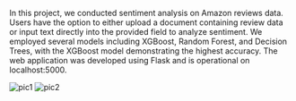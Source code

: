 
In this project, we conducted sentiment analysis on Amazon reviews data. Users have the option to either upload a document containing review data or input text directly into the provided field to analyze sentiment. We employed several models including XGBoost, Random Forest, and Decision Trees, with the XGBoost model demonstrating the highest accuracy. The web application was developed using Flask and is operational on localhost:5000.

![pic1](https://github.com/jidnyasaBhoir/Amazon-Sentiment-Analysis/assets/69042351/08747c38-5eb8-43c3-9ea3-dd9c74c1905f)
![pic2](https://github.com/jidnyasaBhoir/Amazon-Sentiment-Analysis/assets/69042351/2970f925-fd43-4196-b97a-8422d3e195d8)
